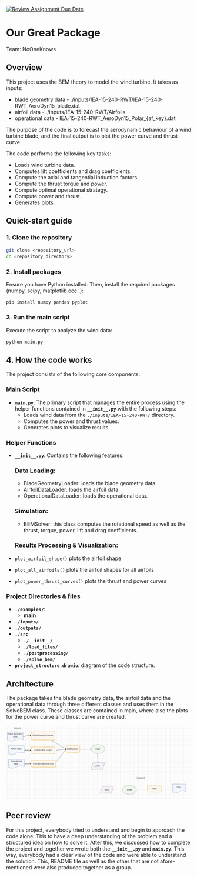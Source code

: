 [![Review Assignment Due Date](https://classroom.github.com/assets/deadline-readme-button-22041afd0340ce965d47ae6ef1cefeee28c7c493a6346c4f15d667ab976d596c.svg)](https://classroom.github.com/a/zjSXGKeR)
# Our Great Package

Team: NoOneKnows

## Overview

This project uses the BEM theory to model the wind turbine. It takes as inputs:
 - blade geometry data - ./inputs/IEA-15-240-RWT/IEA-15-240-RWT_AeroDyn15_blade.dat
 - airfoil data - ./inputs/IEA-15-240-RWT/Airfoils
 - operational data - IEA-15-240-RWT_AeroDyn15_Polar_{af_key}.dat

The purpose of the code is to forecast the aerodynamic behaviour of a wind turbine blade, and the final output is to plot the power curve and thrust curve.


The code performs the following key tasks:
- Loads wind turbine data.
- Computes lift coefficients and drag coefficients.
- Compute the axial and tangential induction factors.
- Compute the thrust torque and power.
- Compute optimal operational strategy.
- Compute power and thrust.
- Generates plots.

## Quick-start guide

### 1. Clone the repository
```sh
git clone <repository_url>
cd <repository_directory>
```

### 2. Install packages
Ensure you have Python installed. Then, install the required packages (numpy, scipy, matplotlib ecc..):

```sh
pip install numpy pandas pyplot
```

### 3. Run the main script
Execute the script to analyze the wind data:
```sh
python main.py
```
## 4. How the code works

The project consists of the following core components:

### **Main Script**
- **`main.py`**: The primary script that manages the entire process using the helper functions contained in **`__init__.py`** with the following steps:
  - Loads wind data from the `./inputs/IEA-15-240-RWT/` directory.
  - Computes the power and thrust values.
  - Generates plots to visualize results.

### **Helper Functions**
- **`__init__.py`**: Contains the following features:

  ### Data Loading:
  - BladeGeometryLoader: loads the blade geometry data.
  - AirfoilDataLoader: loads the airfoil data. 
  - OperationalDataLoader: loads the operational data. 

  ### Simulation:
  - BEMSolver: this class computes the rotational speed as well as the thrust, torque, power, lift and drag coefficients.

  ### Results Processing & Visualization:
- `plot_airfoil_shape()` plots the airfoil shape
- `plot_all_airfoils()` plots the airfoil shapes for all airfoils
- `plot_power_thrust_curves()` plots the thrust and power curves 


### **Project Directories & files**
- **`./examples/`**: 
    - **main** 
- **`./inputs/`**
- **`./outputs/`** 
- **`./src`**
    - **`./__init__/`**
    - **`./load_files/`**
    - **`./postprocessing/`**
    - **`./solve_bem/`**
- **`project_structure.drawio`**: diagram of the code structure.


## Architecture

The package takes the blade geometry data, the airfoil data and the operational data through three different classes and uses them in the SolveBEM class. These classes are contained in main, where also the plots for the power curve and thrust curve are created.  

![alt text](image.png)

## Peer review

For this project, everybody tried to understand and begin to approach the code alone. This to have a deep understanding of the problem and a structured idea on how to solve it. 
After this, we discussed how to complete the project and together we wrote both the **`__init__.py`** and **`main.py`**. This way, everybody had a clear view of the 
code and were able to understand the solution.
This, README file as well as the other that are not afore-mentioned were also produced together as a group.
